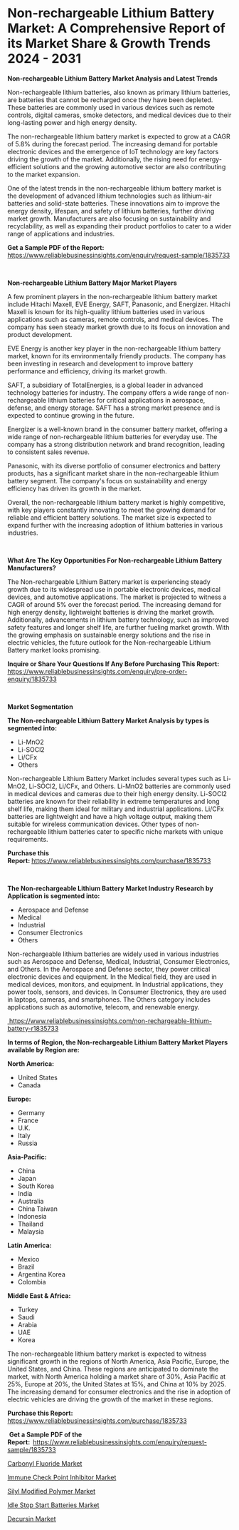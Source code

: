 <p><h1>Non-rechargeable Lithium Battery Market: A Comprehensive Report of its Market Share & Growth Trends 2024 - 2031</h1></p><p><strong>Non-rechargeable Lithium Battery Market Analysis and Latest Trends</strong></p>
<p><p>Non-rechargeable lithium batteries, also known as primary lithium batteries, are batteries that cannot be recharged once they have been depleted. These batteries are commonly used in various devices such as remote controls, digital cameras, smoke detectors, and medical devices due to their long-lasting power and high energy density.</p><p>The non-rechargeable lithium battery market is expected to grow at a CAGR of 5.8% during the forecast period. The increasing demand for portable electronic devices and the emergence of IoT technology are key factors driving the growth of the market. Additionally, the rising need for energy-efficient solutions and the growing automotive sector are also contributing to the market expansion.</p><p>One of the latest trends in the non-rechargeable lithium battery market is the development of advanced lithium technologies such as lithium-air batteries and solid-state batteries. These innovations aim to improve the energy density, lifespan, and safety of lithium batteries, further driving market growth. Manufacturers are also focusing on sustainability and recyclability, as well as expanding their product portfolios to cater to a wider range of applications and industries.</p></p>
<p><strong>Get a Sample PDF of the Report:&nbsp;</strong> <a href="https://www.reliablebusinessinsights.com/enquiry/request-sample/1835733">https://www.reliablebusinessinsights.com/enquiry/request-sample/1835733</a></p>
<p>&nbsp;</p>
<p><strong>Non-rechargeable Lithium Battery Major Market Players</strong></p>
<p><p>A few prominent players in the non-rechargeable lithium battery market include Hitachi Maxell, EVE Energy, SAFT, Panasonic, and Energizer. Hitachi Maxell is known for its high-quality lithium batteries used in various applications such as cameras, remote controls, and medical devices. The company has seen steady market growth due to its focus on innovation and product development.</p><p>EVE Energy is another key player in the non-rechargeable lithium battery market, known for its environmentally friendly products. The company has been investing in research and development to improve battery performance and efficiency, driving its market growth.</p><p>SAFT, a subsidiary of TotalEnergies, is a global leader in advanced technology batteries for industry. The company offers a wide range of non-rechargeable lithium batteries for critical applications in aerospace, defense, and energy storage. SAFT has a strong market presence and is expected to continue growing in the future.</p><p>Energizer is a well-known brand in the consumer battery market, offering a wide range of non-rechargeable lithium batteries for everyday use. The company has a strong distribution network and brand recognition, leading to consistent sales revenue.</p><p>Panasonic, with its diverse portfolio of consumer electronics and battery products, has a significant market share in the non-rechargeable lithium battery segment. The company's focus on sustainability and energy efficiency has driven its growth in the market.</p><p>Overall, the non-rechargeable lithium battery market is highly competitive, with key players constantly innovating to meet the growing demand for reliable and efficient battery solutions. The market size is expected to expand further with the increasing adoption of lithium batteries in various industries.</p></p>
<p>&nbsp;</p>
<p><strong>What Are The Key Opportunities For Non-rechargeable Lithium Battery Manufacturers?</strong></p>
<p><p>The Non-rechargeable Lithium Battery market is experiencing steady growth due to its widespread use in portable electronic devices, medical devices, and automotive applications. The market is projected to witness a CAGR of around 5% over the forecast period. The increasing demand for high energy density, lightweight batteries is driving the market growth. Additionally, advancements in lithium battery technology, such as improved safety features and longer shelf life, are further fueling market growth. With the growing emphasis on sustainable energy solutions and the rise in electric vehicles, the future outlook for the Non-rechargeable Lithium Battery market looks promising.</p></p>
<p><strong>Inquire or Share Your Questions If Any Before Purchasing This Report:</strong> <a href="https://www.reliablebusinessinsights.com/enquiry/pre-order-enquiry/1835733">https://www.reliablebusinessinsights.com/enquiry/pre-order-enquiry/1835733</a></p>
<p>&nbsp;</p>
<p><strong>Market Segmentation</strong></p>
<p><strong>The Non-rechargeable Lithium Battery Market Analysis by types is segmented into:</strong></p>
<p><ul><li>Li-MnO2</li><li>Li-SOCl2</li><li>Li/CFx</li><li>Others</li></ul></p>
<p><p>Non-rechargeable Lithium Battery Market includes several types such as Li-MnO2, Li-SOCl2, Li/CFx, and Others. Li-MnO2 batteries are commonly used in medical devices and cameras due to their high energy density. Li-SOCl2 batteries are known for their reliability in extreme temperatures and long shelf life, making them ideal for military and industrial applications. Li/CFx batteries are lightweight and have a high voltage output, making them suitable for wireless communication devices. Other types of non-rechargeable lithium batteries cater to specific niche markets with unique requirements.</p></p>
<p><strong>Purchase this Report:&nbsp;</strong><a href="https://www.reliablebusinessinsights.com/purchase/1835733">https://www.reliablebusinessinsights.com/purchase/1835733</a></p>
<p>&nbsp;</p>
<p><strong>The Non-rechargeable Lithium Battery Market Industry Research by Application is segmented into:</strong></p>
<p><ul><li>Aerospace and Defense</li><li>Medical</li><li>Industrial</li><li>Consumer Electronics</li><li>Others</li></ul></p>
<p><p>Non-rechargeable lithium batteries are widely used in various industries such as Aerospace and Defense, Medical, Industrial, Consumer Electronics, and Others. In the Aerospace and Defense sector, they power critical electronic devices and equipment. In the Medical field, they are used in medical devices, monitors, and equipment. In Industrial applications, they power tools, sensors, and devices. In Consumer Electronics, they are used in laptops, cameras, and smartphones. The Others category includes applications such as automotive, telecom, and renewable energy.</p></p>
<p><a href="https://www.reliablebusinessinsights.com/non-rechargeable-lithium-battery-r1835733">&nbsp;https://www.reliablebusinessinsights.com/non-rechargeable-lithium-battery-r1835733</a></p>
<p><strong>In terms of Region, the Non-rechargeable Lithium Battery Market Players available by Region are:</strong></p>
<p>
    <p> <strong> North America: </strong>
        <ul>
            <li>United States</li>
            <li>Canada</li>
        </ul>
        </p> 
    <p> <strong> Europe: </strong>
        <ul>
            <li>Germany</li>
            <li>France</li>
            <li>U.K.</li>
            <li>Italy</li>
            <li>Russia</li>
        </ul>
        </p> 
    <p> <strong> Asia-Pacific: </strong>
        <ul>
            <li>China</li>
            <li>Japan</li>
            <li>South Korea</li>
            <li>India</li>
            <li>Australia</li>
            <li>China Taiwan</li>
            <li>Indonesia</li>
            <li>Thailand</li>
            <li>Malaysia</li>
        </ul>
        </p> 
    <p> <strong> Latin America: </strong>
        <ul>
            <li>Mexico</li>
            <li>Brazil</li>
            <li>Argentina Korea</li>
            <li>Colombia</li>
        </ul>
        </p> 
    <p> <strong> Middle East & Africa: </strong>
        <ul>
            <li>Turkey</li>
            <li>Saudi</li>
            <li>Arabia</li>
            <li>UAE</li>
            <li>Korea</li>
        </ul>
    </p>
    </p>
<p><p>The non-rechargeable lithium battery market is expected to witness significant growth in the regions of North America, Asia Pacific, Europe, the United States, and China. These regions are anticipated to dominate the market, with North America holding a market share of 30%, Asia Pacific at 25%, Europe at 20%, the United States at 15%, and China at 10% by 2025. The increasing demand for consumer electronics and the rise in adoption of electric vehicles are driving the growth of the market in these regions.</p></p>
<p><strong>Purchase this Report: </strong><a href="https://www.reliablebusinessinsights.com/purchase/1835733">https://www.reliablebusinessinsights.com/purchase/1835733</a></p>
<p>&nbsp;<strong>Get a Sample PDF of the Report:&nbsp;&nbsp;</strong><a href="https://www.reliablebusinessinsights.com/enquiry/request-sample/1835733">https://www.reliablebusinessinsights.com/enquiry/request-sample/1835733</a></p>
<p><strong></strong></p>
<p><p><a href="https://www.linkedin.com/pulse/global-carbonyl-fluoride-industry-types-applications-market-players-ejbnf">Carbonyl Fluoride Market</a></p><p><a href="https://github.com/HettieStehr/Market-Research-Report-List-1/blob/main/immune-check-point-inhibitor-market.md">Immune Check Point Inhibitor Market</a></p><p><a href="https://www.linkedin.com/pulse/insights-silyl-modified-polymer-market-players-size-geographical-m7ilf">Silyl Modified Polymer Market</a></p><p><a href="https://medium.com/@susanwest38/insights-into-the-idle-stop-start-batteries-industry-market-financial-status-market-size-and-ff3cf834846a">Idle Stop Start Batteries Market</a></p><p><a href="https://github.com/lavernaCole75/Market-Research-Report-List-1/blob/main/decursin-market.md">Decursin Market</a></p></p>